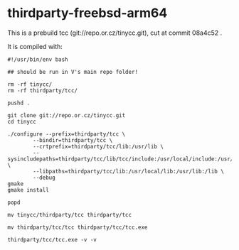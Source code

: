 # thirdparty-freebsd-arm64

This is a prebuild tcc (git://repo.or.cz/tinycc.git), cut at commit 08a4c52 .

It is compiled with:
```shell
#!/usr/bin/env bash

## should be run in V's main repo folder!

rm -rf tinycc/
rm -rf thirdparty/tcc/

pushd .

git clone git://repo.or.cz/tinycc.git
cd tinycc

./configure --prefix=thirdparty/tcc \
	    --bindir=thirdparty/tcc \
	    --crtprefix=thirdparty/tcc/lib:/usr/lib \
	    --sysincludepaths=thirdparty/tcc/lib/tcc/include:/usr/local/include:/usr/include \
	    --libpaths=thirdparty/tcc/lib:/usr/local/lib:/usr/lib:/lib \
	    --debug
gmake
gmake install

popd

mv tinycc/thirdparty/tcc thirdparty/tcc

mv thirdparty/tcc/tcc thirdparty/tcc/tcc.exe

thirdparty/tcc/tcc.exe -v -v
```
